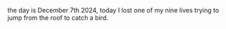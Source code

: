 the day is December 7th 2024, today I lost one of my nine lives trying to jump from the roof to catch a bird. 